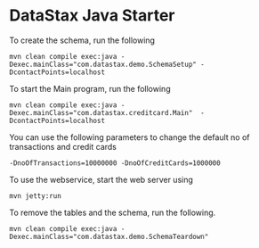DataStax Java Starter
========================

To create the schema, run the following

	mvn clean compile exec:java -Dexec.mainClass="com.datastax.demo.SchemaSetup" -DcontactPoints=localhost
	
To start the Main program, run the following 
	
	mvn clean compile exec:java -Dexec.mainClass="com.datastax.creditcard.Main"  -DcontactPoints=localhost

You can use the following parameters to change the default no of transactions and credit cards 
	
	-DnoOfTransactions=10000000 -DnoOfCreditCards=1000000
	
To use the webservice, start the web server using 
```
mvn jetty:run
```

To remove the tables and the schema, run the following.

    mvn clean compile exec:java -Dexec.mainClass="com.datastax.demo.SchemaTeardown"
    
    
